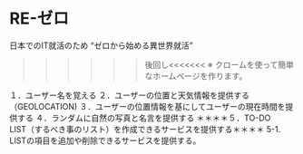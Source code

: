 # RE-ゼロ
日本でのIT就活のため
“ゼロから始める異世界就活”


>>>>>>後回し<<<<<<<
※ クロームを使って簡単なホームページを作ります。

１．ユーザー名を覚える
２．ユーザーの位置と天気情報を提供する（GEOLOCATION)
３．ユーザーの位置情報を基にしてユーザーの現在時間を提供する
４．ランダムに自然の写真と名言を提供する
＊＊＊＊５．TO-DO　LIST（するべき事のリスト）を作成できるサービスを提供する＊＊＊＊
5-1.　LISTの項目を追加や削除できるサービスを提供する。

